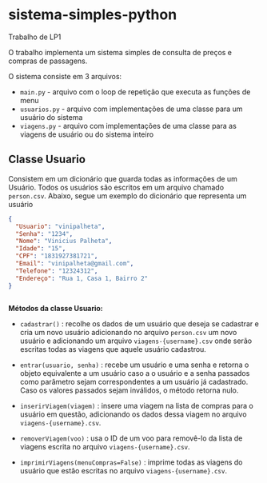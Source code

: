 # sistema-simples-python
Trabalho de LP1

O trabalho implementa um sistema simples de consulta de preços e compras de passagens.

O sistema consiste em 3 arquivos: 
* `main.py`  - arquivo com o loop de repetição que executa as funções de menu
* `usuarios.py` - arquivo com implementações de uma classe para um usuário do sistema
* `viagens.py` - arquivo com implementações de uma classe para as viagens de usuário ou do sistema inteiro

## Classe Usuario
Consistem em um dicionário que guarda todas as informações de um Usuário. Todos os usuários são escritos em um arquivo chamado `person.csv`. Abaixo, segue um exemplo do dicionário que representa um usuário

```json
{
  "Usuario": "vinipalheta",
  "Senha": "1234",
  "Nome": "Vinicius Palheta",
  "Idade": "15",
  "CPF": "1831927381721",
  "Email": "vinipalheta@gmail.com",
  "Telefone": "12324312",
  "Endereço": "Rua 1, Casa 1, Bairro 2"
}
        
```
**Métodos da classe Usuario:**

- `cadastrar()` : recolhe os dados de um usuário que deseja se cadastrar e cria um novo usuário adicionando no arquivo `person.csv` um novo usuário e adicionando um arquivo `viagens-{username}.csv` onde serão escritas todas as viagens que aquele usuário cadastrou.

- `entrar(usuario, senha)` : recebe um usuário e uma senha e retorna o objeto equivalente a um usuário caso a o usuário e a senha passados como parâmetro sejam correspondentes a um usuário já cadastrado. Caso os valores passados sejam inválidos, o método retorna nulo.

- `inserirViagem(viagem)` : insere uma viagem na lista de compras para o usuário em questão, adicionando os dados dessa viagem no arquivo `viagens-{username}.csv`.

- `removerViagem(voo)` : usa o ID de um voo para removê-lo da lista de viagens escrita no arquivo `viagens-{username}.csv`.

- `imprimirViagens(menuCompras=False)` : imprime todas as viagens do usuário que estão escritas no arquivo `viagens-{username}.csv`.

